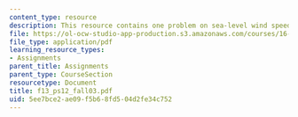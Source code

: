 ```yaml
---
content_type: resource
description: This resource contains one problem on sea-level wind speed.
file: https://ol-ocw-studio-app-production.s3.amazonaws.com/courses/16-01-unified-engineering-i-ii-iii-iv-fall-2005-spring-2006/5ee7bce2ae09f5b68fd504d2fe34c752_f13_ps12_fall03.pdf
file_type: application/pdf
learning_resource_types:
- Assignments
parent_title: Assignments
parent_type: CourseSection
resourcetype: Document
title: f13_ps12_fall03.pdf
uid: 5ee7bce2-ae09-f5b6-8fd5-04d2fe34c752
---
```

